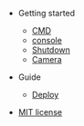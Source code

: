 
- Getting started

  - [CMD](README.md)
  - [console](console.md)
  - [Shutdown](shutdown.md)
  - [Camera](camera.md)

- Guide

  - [Deploy](deploy.md)

- [MIT license](license.md)
